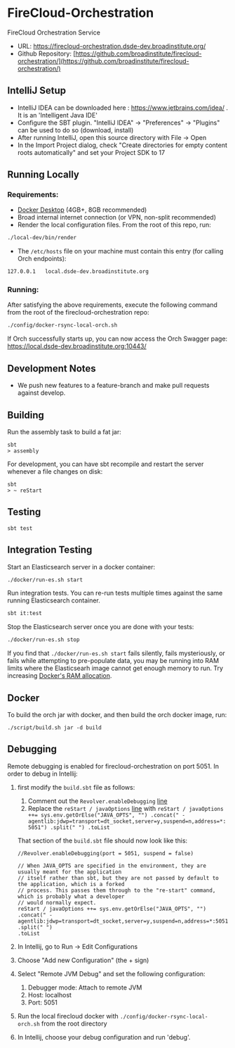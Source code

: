# FireCloud-Orchestration
FireCloud Orchestration Service

* URL: https://firecloud-orchestration.dsde-dev.broadinstitute.org/
* Github Repository: [https://github.com/broadinstitute/firecloud-orchestration/](https://github.com/broadinstitute/firecloud-orchestration/)

## IntelliJ Setup
* IntelliJ IDEA can be downloaded here : https://www.jetbrains.com/idea/ . It is an 'Intelligent Java IDE'
* Configure the SBT plugin.  "IntelliJ IDEA" -> "Preferences" -> "Plugins" can be used to do so (download, install)
* After running IntelliJ, open this source directory with File -> Open
* In the Import Project dialog, check "Create directories for empty content roots automatically" and set your Project SDK to 17

## Running Locally

### Requirements:

* [Docker Desktop](https://www.docker.com/products/docker-desktop) (4GB+, 8GB recommended)
* Broad internal internet connection (or VPN, non-split recommended)
* Render the local configuration files. From the root of this repo, run:
```sh
./local-dev/bin/render
```

*  The `/etc/hosts` file on your machine must contain this entry (for calling Orch endpoints):
```sh
127.0.0.1	local.dsde-dev.broadinstitute.org
```

### Running:

After satisfying the above requirements, execute the following command from the root of the firecloud-orchestration repo:

```sh
./config/docker-rsync-local-orch.sh
```

If Orch successfully starts up, you can now access the Orch Swagger page: https://local.dsde-dev.broadinstitute.org:10443/

## Development Notes
* We push new features to a feature-branch and make pull requests against develop.

## Building

Run the assembly task to build a fat jar:
```
sbt
> assembly
```

For development, you can have sbt recompile and restart the server whenever a file changes on disk:
```
sbt
> ~ reStart
```

## Testing

```
sbt test
```

## Integration Testing

Start an Elasticsearch server in a docker container:
```sh
./docker/run-es.sh start
```

Run integration tests. You can re-run tests multiple times against the same running Elasticsearch container.
```sh
sbt it:test
```

Stop the Elasticsearch server once you are done with your tests:
```sh
./docker/run-es.sh stop
```
If you find that `./docker/run-es.sh start` fails silently, fails mysteriously, or fails while attempting
to pre-populate data, you may be running into RAM limits where the Elasticsearh image cannot get enough memory
to run. Try increasing [Docker's RAM allocation](https://docs.docker.com/docker-for-mac/#resources).

## Docker

To build the orch jar with docker, and then build the orch docker image, run:
```
./script/build.sh jar -d build 
```

## Debugging

Remote debugging is enabled for firecloud-orchestration on port 5051.
In order to debug in Intellij:
1. first modify the `build.sbt` file as follows:
   1. Comment out the `Revolver.enableDebugging` [line](https://github.com/broadinstitute/firecloud-orchestration/blob/f0873d444114013ec9612d28c2ccb17bc85f05d2/build.sbt#L11)
   2. Replace the `reStart / javaOptions` [line](https://github.com/broadinstitute/firecloud-orchestration/blob/f0873d444114013ec9612d28c2ccb17bc85f05d2/build.sbt#L17) with `reStart / javaOptions ++= sys.env.getOrElse("JAVA_OPTS", "")
      .concat(" -agentlib:jdwp=transport=dt_socket,server=y,suspend=n,address=*:5051")
      .split(" ")
      .toList`

    That section of the `build.sbt` file should now look like this:
    ```aidl
    //Revolver.enableDebugging(port = 5051, suspend = false)
    
    // When JAVA_OPTS are specified in the environment, they are usually meant for the application
    // itself rather than sbt, but they are not passed by default to the application, which is a forked
    // process. This passes them through to the "re-start" command, which is probably what a developer
    // would normally expect.
    reStart / javaOptions ++= sys.env.getOrElse("JAVA_OPTS", "")
    .concat(" -agentlib:jdwp=transport=dt_socket,server=y,suspend=n,address=*:5051")
    .split(" ")
    .toList
    ```
2. In Intellij, go to Run -> Edit Configurations
3. Choose "Add new Configuration" (the + sign)
4. Select "Remote JVM Debug" and set the following configuration:
   1. Debugger mode: Attach to remote JVM
   2. Host: localhost
   3. Port: 5051
5. Run the local firecloud docker with `./config/docker-rsync-local-orch.sh` from the root directory
6. In Intellij, choose your debug configuration and run 'debug'.

